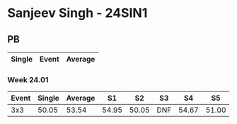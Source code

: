 # Sanjeev Singh - 24SIN1

## PB
|Single|Event|Average|
|----|----|----|
### Week 24.01
|Event|Single|Average|S1|S2|S3|S4|S5|
|-----|-------|------|--|--|--|--|--|
|3x3|50.05|53.54|54.95|50.05|DNF|54.67|51.00|
